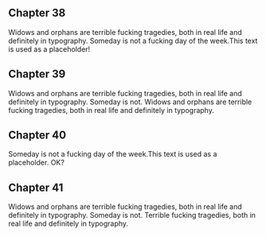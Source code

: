 ## Chapter 38

Widows and orphans are terrible fucking tragedies, both in real life and definitely in typography. Someday is not a fucking day of the week.This text is used as a placeholder!

## Chapter 39

Widows and orphans are terrible fucking tragedies, both in real life and definitely in typography. Someday is not. Widows and orphans are terrible fucking tragedies, both in real life and definitely in typography.

## Chapter 40

 Someday is not a fucking day of the week.This text is used as a placeholder. OK?
 
## Chapter 41

Widows and orphans are terrible fucking tragedies, both in real life and definitely in typography. Someday is not. Terrible fucking tragedies, both in real life and definitely in typography.
